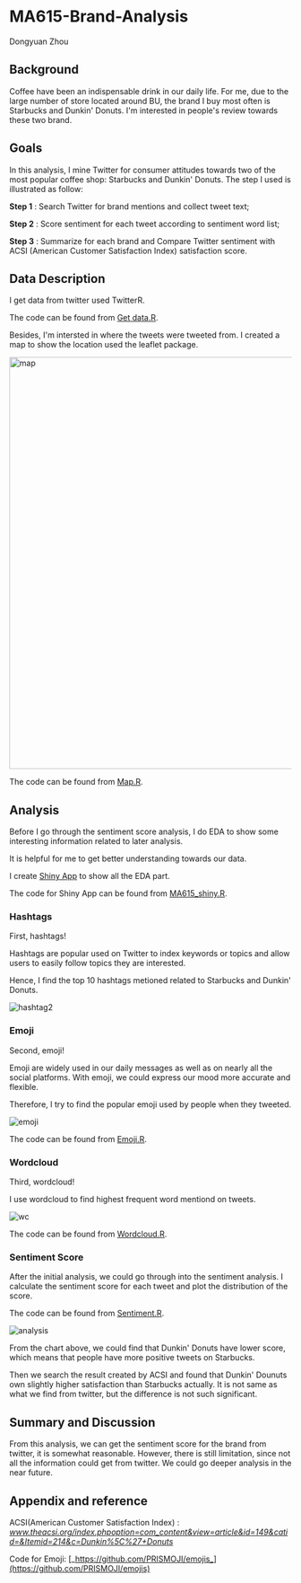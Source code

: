 # MA615-Brand-Analysis
Dongyuan Zhou

## Background
Coffee have been an indispensable drink in our daily life. For me, due to the large number of store located around BU, the brand I buy most often is Starbucks and Dunkin' Donuts. I'm interested in people's review towards these two brand.

## Goals
In this analysis, I mine Twitter for consumer attitudes towards two of the most popular coffee shop: Starbucks and Dunkin' Donuts.
The step I used is illustrated as follow:

**Step 1** : Search Twitter for brand mentions and collect tweet text;

**Step 2** : Score sentiment for each tweet according to sentiment word list;

**Step 3** : Summarize for each brand and Compare Twitter sentiment with ACSI (American Customer Satisfaction Index) satisfaction score.

## Data Description
I get data from twitter used TwitterR.

The code can be found from [Get data.R](https://github.com/DongyuanZhou/MA615-Brand-Analysis/blob/master/Get%20data.R).

Besides, I'm intersted in where the tweets were tweeted from. I created a map to show the location used the leaflet package.

<img width="734" alt="map" src="https://user-images.githubusercontent.com/32685027/34064896-bfccd116-e1ca-11e7-9772-5383f1d2b4f5.png">

The code can be found from [Map.R](https://github.com/DongyuanZhou/MA615-Brand-Analysis/blob/master/Map.R).

## Analysis
Before I go through the sentiment score analysis, I do EDA to show some interesting information related to later analysis. 

It is helpful for me to get better understanding towards our data. 

I create [Shiny App](https://dongyuanzhou.shinyapps.io/MA615shiny/) to show all the EDA part. 

The code for Shiny App can be found from [MA615_shiny.R](https://github.com/DongyuanZhou/MA615-Brand-Analysis/tree/master/MA615shiny).

### Hashtags
First, hashtags! 

Hashtags are popular used on Twitter to index keywords or topics and allow users to easily follow topics they are interested. 

Hence, I find the top 10 hashtags metioned related to Starbucks and Dunkin' Donuts.

![hashtag2](https://user-images.githubusercontent.com/32685027/34074251-3ab02050-e279-11e7-824b-6b5b04b13f38.png)

### Emoji
Second, emoji! 

Emoji are widely used in our daily messages as well as on nearly all the social platforms. With emoji, we could express our mood more accurate and flexible. 

Therefore, I try to find the popular emoji used by people when they tweeted. 

![emoji](https://user-images.githubusercontent.com/32685027/34073983-ecf1210c-e273-11e7-86ce-cc8f0e9c7dfa.png)

The code can be found from [Emoji.R](https://github.com/DongyuanZhou/MA615-Brand-Analysis/blob/master/Emoji.R).

### Wordcloud
Third, wordcloud! 

I use wordcloud to find highest frequent word mentiond on tweets. 

![wc](https://user-images.githubusercontent.com/32685027/34074101-3976f270-e276-11e7-9635-9dee6e70ebc4.png)

The code can be found from [Wordcloud.R](https://github.com/DongyuanZhou/MA615-Brand-Analysis/blob/master/Wordcloud.R).

### Sentiment Score
After the initial analysis, we could go through into the sentiment analysis. I calculate the sentiment score for each tweet and plot the distribution of the score. 

The code can be found from [Sentiment.R](https://github.com/DongyuanZhou/MA615-Brand-Analysis/blob/master/Sentiment.R).

![analysis](https://user-images.githubusercontent.com/32685027/34064324-325467b2-e1c6-11e7-9653-d7b44f36163b.png)

From the chart above, we could find that Dunkin' Donuts have lower score, which means that people have more positive tweets on Starbucks.

Then we search the result created by ACSI and found that Dunkin' Dounuts own slightly higher satisfaction than Starbucks actually.
It is not same as what we find from twitter, but the difference is not such significant.

## Summary and Discussion
From this analysis, we can get the sentiment score for the brand from twitter, it is somewhat reasonable. However, there is still limitation, since not all the information could get from twitter. We could go deeper analysis in the near future.

## Appendix and reference
ACSI(American Customer Satisfaction Index) : _www.theacsi.org/index.phpoption=com_content&view=article&id=149&catid=&Itemid=214&c=Dunkin%5C%27+Donuts_

Code for Emoji: [_https://github.com/PRISMOJI/emojis_](https://github.com/PRISMOJI/emojis)

